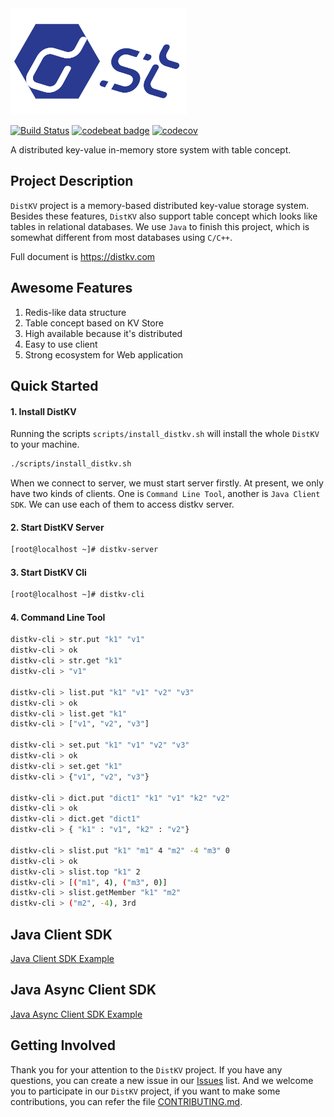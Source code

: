 <div align=left>
    <img src="docs/res/distkv_logo.png" width="282" height="170"> 
</div>

[![Build Status](https://travis-ci.com/distkv-project/distkv.svg?branch=master)](https://travis-ci.com/distkv-project/distkv) 
[![codebeat badge](https://codebeat.co/badges/4d3ca0ed-06a6-4f43-b866-2b663e65e0f4)](https://codebeat.co/projects/github-com-distkv-project-distkv-master) 
[![codecov](https://codecov.io/gh/distkv-project/distkv/branch/master/graph/badge.svg)](https://codecov.io/gh/distkv-project/distkv)

A distributed key-value in-memory store system with table concept.

## Project Description
`DistKV` project is a memory-based distributed key-value storage system. Besides these features, `DistKV` also support table concept which looks like tables in relational databases. We use `Java` to finish this project, which is somewhat different from most databases using `C/C++`.

Full document is https://distkv.com

## Awesome Features
1. Redis-like data structure
2. Table concept based on KV Store
3. High available because it's distributed
4. Easy to use client
5. Strong ecosystem for Web application

## Quick Started
#### 1. Install DistKV
Running the scripts `scripts/install_distkv.sh` will install the whole `DistKV` to your machine.
```bash
./scripts/install_distkv.sh
```

When we connect to server, we must start server firstly. At present, we only have two kinds of clients. One is `Command Line Tool`, another is `Java Client SDK`.
We can use each of them to access distkv server.
#### 2. Start DistKV Server
```bash
[root@localhost ~]# distkv-server
```

#### 3. Start DistKV Cli
```bash
[root@localhost ~]# distkv-cli
```

#### 4. Command Line Tool
```bash
distkv-cli > str.put "k1" "v1"
distkv-cli > ok
distkv-cli > str.get "k1" 
distkv-cli > "v1"

distkv-cli > list.put "k1" "v1" "v2" "v3"
distkv-cli > ok
distkv-cli > list.get "k1"
distkv-cli > ["v1", "v2", "v3"]

distkv-cli > set.put "k1" "v1" "v2" "v3"
distkv-cli > ok
distkv-cli > set.get "k1"
distkv-cli > {"v1", "v2", "v3"}

distkv-cli > dict.put "dict1" "k1" "v1" "k2" "v2"
distkv-cli > ok
distkv-cli > dict.get "dict1"
distkv-cli > { "k1" : "v1", "k2" : "v2"}

distkv-cli > slist.put "k1" "m1" 4 "m2" -4 "m3" 0
distkv-cli > ok
distkv-cli > slist.top "k1" 2
distkv-cli > [("m1", 4), ("m3", 0)]
distkv-cli > slist.getMember "k1" "m2"
distkv-cli > ("m2", -4), 3rd
```

## Java Client SDK
[Java Client SDK Example](https://github.com/distkv-project/distkv/blob/master/client/src/main/java/com/distkv/client/example/DstUsageExample.java)

## Java Async Client SDK
[Java Async Client SDK Example](https://github.com/distkv-project/distkv/blob/master/client/src/main/java/com/distkv/asyncclient/example/DstAsyncUsageExample.java)

## Getting Involved
Thank you for your attention to the `DistKV` project. If you have any questions, you can create a new issue in our [Issues](https://github.com/distkv-project/distkv/issues) list.
And we welcome you to participate in our `DistKV` project, if you want to make some contributions, you can refer the file [CONTRIBUTING.md](https://github.com/distkv-project/distkv/blob/master/CONTRIBUTING.md).

